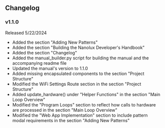 ## Changelog ##

### v1.1.0 ###

Released 5/22/2024

- Added the section "Adding New Patterns"
- Added the section "Building the Nanolux Developer's Handbook"
- Added the section "Changelog"
- Added the manual\_builder.py script for building the manual and the accompanying readme file
- Updated the manual's version to 1.1.0
- Added missing encapsulated components to the section "Project Structure"
- Modified the WiFi Settings Route section in the section "Project Structure"
- Added update\_hardware() under "Helper Functions" in the section "Main Loop Overview"
- Modified the "Program Loops" section to reflect how calls to hardware are processed in the section "Main Loop Overview"
- Modified the "Web App Implementation" section to include pattern modal requirements in the section "Adding New Patterns"